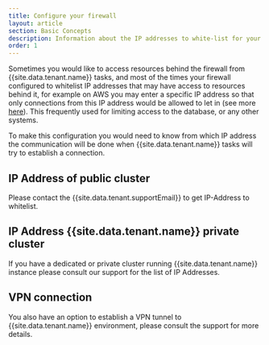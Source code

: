 ```yaml
---
title: Configure your firewall
layout: article
section: Basic Concepts
description: Information about the IP addresses to white-list for your firewall.
order: 1
---
```


Sometimes you would like to access resources behind the firewall from {{site.data.tenant.name}} tasks, and most of the times your firewall configured to whitelist IP addresses that may have access to resources behind it, for example on AWS you may enter a specific IP address so that only connections from this IP address would be allowed to let in (see more [here](https://docs.aws.amazon.com/AWSEC2/latest/UserGuide/authorizing-access-to-an-instance.html)). This frequently used for limiting access to the database, or any other systems.

To make this configuration you would need to know from which IP address the communication will be done when {{site.data.tenant.name}} tasks will try to establish a connection.

## IP Address of public cluster

Please contact the {{site.data.tenant.supportEmail}} to get IP-Address to whitelist.

## IP Address {{site.data.tenant.name}} private cluster

If you have a dedicated or private cluster running {{site.data.tenant.name}} instance please consult our support for the list of IP Addresses.

## VPN connection

You also have an option to establish a VPN tunnel to {{site.data.tenant.name}} environment, please consult the support for more details.
